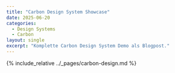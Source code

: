 ```yaml
---
title: "Carbon Design System Showcase"
date: 2025-06-20
categories:
  - Design Systems
  - Carbon
layout: single
excerpt: "Komplette Carbon Design System Demo als Blogpost."
---
```


{% include_relative ../_pages/carbon-design.md %}
